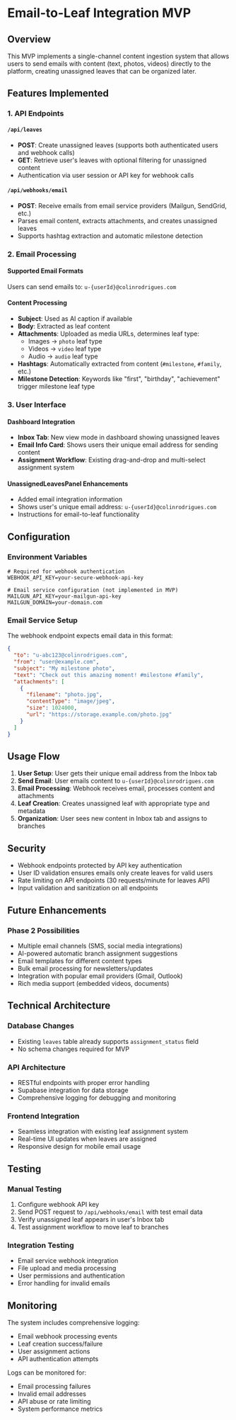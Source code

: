 # Email-to-Leaf Integration MVP

## Overview

This MVP implements a single-channel content ingestion system that allows users to send emails with content (text, photos, videos) directly to the platform, creating unassigned leaves that can be organized later.

## Features Implemented

### 1. API Endpoints

#### `/api/leaves` 
- **POST**: Create unassigned leaves (supports both authenticated users and webhook calls)
- **GET**: Retrieve user's leaves with optional filtering for unassigned content
- Authentication via user session or API key for webhook calls

#### `/api/webhooks/email`
- **POST**: Receive emails from email service providers (Mailgun, SendGrid, etc.)
- Parses email content, extracts attachments, and creates unassigned leaves
- Supports hashtag extraction and automatic milestone detection

### 2. Email Processing

#### Supported Email Formats
Users can send emails to: `u-{userId}@colinrodrigues.com`

#### Content Processing
- **Subject**: Used as AI caption if available
- **Body**: Extracted as leaf content
- **Attachments**: Uploaded as media URLs, determines leaf type:
  - Images → `photo` leaf type  
  - Videos → `video` leaf type
  - Audio → `audio` leaf type
- **Hashtags**: Automatically extracted from content (`#milestone`, `#family`, etc.)
- **Milestone Detection**: Keywords like "first", "birthday", "achievement" trigger milestone leaf type

### 3. User Interface

#### Dashboard Integration
- **Inbox Tab**: New view mode in dashboard showing unassigned leaves
- **Email Info Card**: Shows users their unique email address for sending content
- **Assignment Workflow**: Existing drag-and-drop and multi-select assignment system

#### UnassignedLeavesPanel Enhancements
- Added email integration information
- Shows user's unique email address: `u-{userId}@colinrodrigues.com`
- Instructions for email-to-leaf functionality

## Configuration

### Environment Variables

```env
# Required for webhook authentication
WEBHOOK_API_KEY=your-secure-webhook-api-key

# Email service configuration (not implemented in MVP)
MAILGUN_API_KEY=your-mailgun-api-key
MAILGUN_DOMAIN=your-domain.com
```

### Email Service Setup

The webhook endpoint expects email data in this format:

```json
{
  "to": "u-abc123@colinrodrigues.com",
  "from": "user@example.com", 
  "subject": "My milestone photo",
  "text": "Check out this amazing moment! #milestone #family",
  "attachments": [
    {
      "filename": "photo.jpg",
      "contentType": "image/jpeg",
      "size": 1024000,
      "url": "https://storage.example.com/photo.jpg"
    }
  ]
}
```

## Usage Flow

1. **User Setup**: User gets their unique email address from the Inbox tab
2. **Send Email**: User emails content to `u-{userId}@colinrodrigues.com`
3. **Email Processing**: Webhook receives email, processes content and attachments
4. **Leaf Creation**: Creates unassigned leaf with appropriate type and metadata
5. **Organization**: User sees new content in Inbox tab and assigns to branches

## Security

- Webhook endpoints protected by API key authentication
- User ID validation ensures emails only create leaves for valid users
- Rate limiting on API endpoints (30 requests/minute for leaves API)
- Input validation and sanitization on all endpoints

## Future Enhancements

### Phase 2 Possibilities
- Multiple email channels (SMS, social media integrations)
- AI-powered automatic branch assignment suggestions
- Email templates for different content types
- Bulk email processing for newsletters/updates
- Integration with popular email providers (Gmail, Outlook)
- Rich media support (embedded videos, documents)

## Technical Architecture

### Database Changes
- Existing `leaves` table already supports `assignment_status` field
- No schema changes required for MVP

### API Architecture
- RESTful endpoints with proper error handling
- Supabase integration for data storage
- Comprehensive logging for debugging and monitoring

### Frontend Integration
- Seamless integration with existing leaf assignment system
- Real-time UI updates when leaves are assigned
- Responsive design for mobile email usage

## Testing

### Manual Testing
1. Configure webhook API key
2. Send POST request to `/api/webhooks/email` with test email data
3. Verify unassigned leaf appears in user's Inbox tab
4. Test assignment workflow to move leaf to branches

### Integration Testing
- Email service webhook integration
- File upload and media processing
- User permissions and authentication
- Error handling for invalid emails

## Monitoring

The system includes comprehensive logging:
- Email webhook processing events
- Leaf creation success/failure
- User assignment actions
- API authentication attempts

Logs can be monitored for:
- Email processing failures
- Invalid email addresses
- API abuse or rate limiting
- System performance metrics